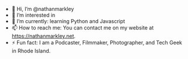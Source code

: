 - 👋 Hi, I’m @nathanmarkley
- 👀 I’m interested in 
- 🌱 I’m currently: learning Python and Javascript
- 📫 How to reach me: You can contact me on my website at https://nathanmarkley.net. 
- ⚡ Fun fact: I am a Podcaster, Filmmaker, Photographer, and Tech Geek in Rhode Island. 
